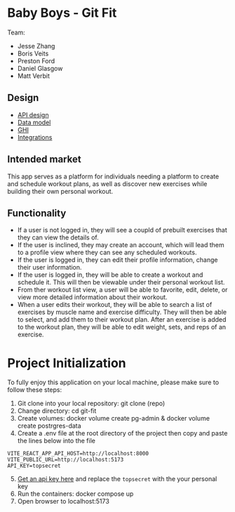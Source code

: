 # Baby Boys - Git Fit
Team:
  - Jesse Zhang
  - Boris Veits
  - Preston Ford
  - Daniel Glasgow
  - Matt Verbit

## Design

- [API design](api_endpoints.md)
- [Data model](docs/data_model.md)
- [GHI](https://excalidraw.com/#room=b1e6acc6189e988c043c,CLWdsG9Y6lfsYJqUkt0BWQ)
- [Integrations](docs/integrations.md)


## Intended market

This app serves as a platform for individuals needing a platform to create and schedule workout plans, as well as discover new exercises while building their own personal workout.

## Functionality

- If a user is not logged in, they will see a coupld of prebuilt exercises that they can view the details of.
- If the user is inclined, they may create an account, which will lead them to a profile view where they can see any scheduled workouts.
- If the user is logged in, they can edit their profile information, change their user information.
- If the user is logged in, they will be able to create a workout and schedule it. This will then be viewable under their personal workout list.
- From ther workout list view, a user will be able to favorite, edit, delete, or view more detailed information about their workout.
- When a user edits their workout, they will be able to search a list of exercises by muscle name and exercise difficulty. They will then be able to select, and add them to their workout plan. After an exercise is added to the workout plan, they will be able to edit weight, sets, and reps of an exercise.

# Project Initialization

To fully enjoy this application on your local machine, please make sure to follow these steps:

1. Git clone into your local repository: git clone (repo)
2. Change directory: cd git-fit
3. Create volumes: docker volume create pg-admin & docker volume create postrgres-data
4. Create a .env file at the root directory of the project then copy and paste the lines below into the file

```
VITE_REACT_APP_API_HOST=http://localhost:8000
VITE_PUBLIC_URL=http://localhost:5173
API_KEY=topsecret
```

5. [Get an api key here](https://rapidapi.com/apininjas/api/exercises-by-api-ninjas) and replace the ```topsecret``` with the your personal key
6. Run the containers: docker compose up
7. Open browser to localhost:5173
